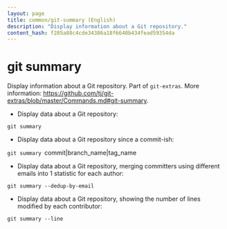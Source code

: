 ```yaml
---
layout: page
title: common/git-summary (English)
description: "Display information about a Git repository."
content_hash: f285a88c4cde34386a18f6640b434fead59354da
---
```

# git summary

Display information about a Git repository.
Part of `git-extras`.
More information: <https://github.com/tj/git-extras/blob/master/Commands.md#git-summary>.

- Display data about a Git repository:

`git summary`

- Display data about a Git repository since a commit-ish:

`git summary `<span class="tldr-var badge badge-pill bg-dark-lm bg-white-dm text-white-lm text-dark-dm font-weight-bold">commit|branch_name|tag_name</span>

- Display data about a Git repository, merging committers using different emails into 1 statistic for each author:

`git summary --dedup-by-email`

- Display data about a Git repository, showing the number of lines modified by each contributor:

`git summary --line`
